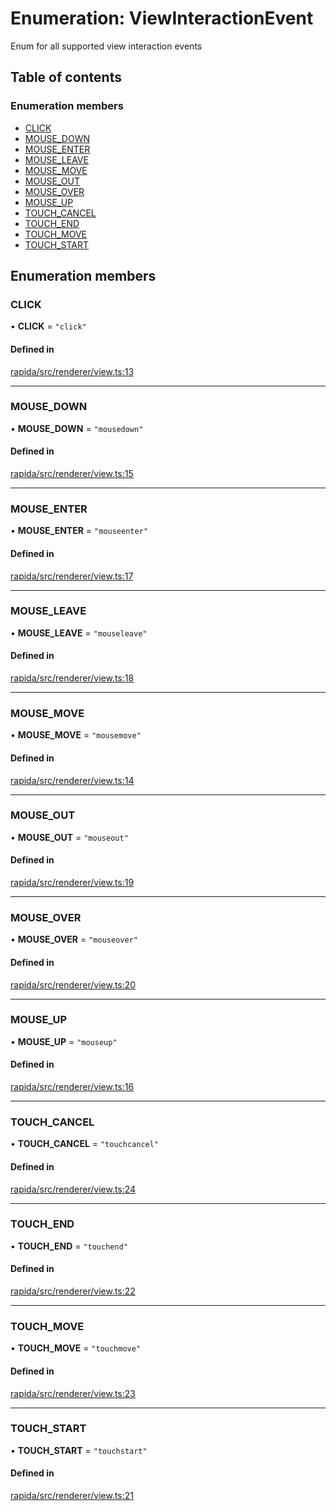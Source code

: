 # Enumeration: ViewInteractionEvent

Enum for all supported view interaction events

## Table of contents

### Enumeration members

- [CLICK](ViewInteractionEvent.md#click)
- [MOUSE\_DOWN](ViewInteractionEvent.md#mouse_down)
- [MOUSE\_ENTER](ViewInteractionEvent.md#mouse_enter)
- [MOUSE\_LEAVE](ViewInteractionEvent.md#mouse_leave)
- [MOUSE\_MOVE](ViewInteractionEvent.md#mouse_move)
- [MOUSE\_OUT](ViewInteractionEvent.md#mouse_out)
- [MOUSE\_OVER](ViewInteractionEvent.md#mouse_over)
- [MOUSE\_UP](ViewInteractionEvent.md#mouse_up)
- [TOUCH\_CANCEL](ViewInteractionEvent.md#touch_cancel)
- [TOUCH\_END](ViewInteractionEvent.md#touch_end)
- [TOUCH\_MOVE](ViewInteractionEvent.md#touch_move)
- [TOUCH\_START](ViewInteractionEvent.md#touch_start)

## Enumeration members

### CLICK

• **CLICK** = `"click"`

#### Defined in

[rapida/src/renderer/view.ts:13](https://gitlab.com/rapidajs/rapida/-/blob/a60706c/packages/rapida/src/renderer/view.ts#L13)

___

### MOUSE\_DOWN

• **MOUSE\_DOWN** = `"mousedown"`

#### Defined in

[rapida/src/renderer/view.ts:15](https://gitlab.com/rapidajs/rapida/-/blob/a60706c/packages/rapida/src/renderer/view.ts#L15)

___

### MOUSE\_ENTER

• **MOUSE\_ENTER** = `"mouseenter"`

#### Defined in

[rapida/src/renderer/view.ts:17](https://gitlab.com/rapidajs/rapida/-/blob/a60706c/packages/rapida/src/renderer/view.ts#L17)

___

### MOUSE\_LEAVE

• **MOUSE\_LEAVE** = `"mouseleave"`

#### Defined in

[rapida/src/renderer/view.ts:18](https://gitlab.com/rapidajs/rapida/-/blob/a60706c/packages/rapida/src/renderer/view.ts#L18)

___

### MOUSE\_MOVE

• **MOUSE\_MOVE** = `"mousemove"`

#### Defined in

[rapida/src/renderer/view.ts:14](https://gitlab.com/rapidajs/rapida/-/blob/a60706c/packages/rapida/src/renderer/view.ts#L14)

___

### MOUSE\_OUT

• **MOUSE\_OUT** = `"mouseout"`

#### Defined in

[rapida/src/renderer/view.ts:19](https://gitlab.com/rapidajs/rapida/-/blob/a60706c/packages/rapida/src/renderer/view.ts#L19)

___

### MOUSE\_OVER

• **MOUSE\_OVER** = `"mouseover"`

#### Defined in

[rapida/src/renderer/view.ts:20](https://gitlab.com/rapidajs/rapida/-/blob/a60706c/packages/rapida/src/renderer/view.ts#L20)

___

### MOUSE\_UP

• **MOUSE\_UP** = `"mouseup"`

#### Defined in

[rapida/src/renderer/view.ts:16](https://gitlab.com/rapidajs/rapida/-/blob/a60706c/packages/rapida/src/renderer/view.ts#L16)

___

### TOUCH\_CANCEL

• **TOUCH\_CANCEL** = `"touchcancel"`

#### Defined in

[rapida/src/renderer/view.ts:24](https://gitlab.com/rapidajs/rapida/-/blob/a60706c/packages/rapida/src/renderer/view.ts#L24)

___

### TOUCH\_END

• **TOUCH\_END** = `"touchend"`

#### Defined in

[rapida/src/renderer/view.ts:22](https://gitlab.com/rapidajs/rapida/-/blob/a60706c/packages/rapida/src/renderer/view.ts#L22)

___

### TOUCH\_MOVE

• **TOUCH\_MOVE** = `"touchmove"`

#### Defined in

[rapida/src/renderer/view.ts:23](https://gitlab.com/rapidajs/rapida/-/blob/a60706c/packages/rapida/src/renderer/view.ts#L23)

___

### TOUCH\_START

• **TOUCH\_START** = `"touchstart"`

#### Defined in

[rapida/src/renderer/view.ts:21](https://gitlab.com/rapidajs/rapida/-/blob/a60706c/packages/rapida/src/renderer/view.ts#L21)
